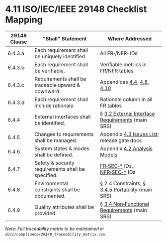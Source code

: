 # 4.11 ISO/IEC/IEEE 29148 Checklist Mapping

| 29148 Clause | "Shall" Statement                                  | Where Addressed                                                                                                       |
|--------------|----------------------------------------------------|-----------------------------------------------------------------------------------------------------------------------|
| 6.4.3.a      | Each requirement shall be uniquely identified.     | All FR‑/NFR‑ IDs                                                                                                      |
| 6.4.3.b      | Each requirement shall be verifiable.              | Verifiable metrics in FR/NFR tables                                                                                   |
| 6.4.3.c      | Requirements shall be traceable upward & downward. | Appendices [4.4](4-4-GDPR-Impact-Mapping.md), [4.8](4-8-ASVS-Control-Mapping.md), [4.10](4-10-WCAG-2-2-AA-Mapping.md) |
| 6.4.3.d      | Each requirement shall include rationale.          | Rationale column in all FR tables                                                                                     |
| 6.4.4        | External interfaces shall be identified.           | § [3.2 External Interface Requirements](3-2-External-Interface-Requirements.md) (main SRS)                            |
| 6.4.5        | Changes to requirements shall be managed.          | Appendix [4.3 Issues List](4-3-Issue-List.md); release gate docs                                                      |
| 6.4.6        | System states & modes shall be defined.            | Appendix [4.2 Analysis Models](4-2-Analysis-Models.md)                                                                |
| 6.4.7        | Safety & security requirements shall be specified. | [FR‑SEC‑*](3-1-3-Security.md) IDs, [NFR‑SEC‑*](3-4-6-Security-Compliance.md) IDs                                      |
| 6.4.8        | Environmental constraints shall be documented.     | § 2.4 Constraints; § [3.4.5 Portability](3-4-5-Portability.md) (main SRS)                                             |
| 6.4.9        | Quality attributes shall be provided.              | § [3.4 Non‑Functional Requirements](3-4-Non-Functional-Requirements.md) (main SRS)                                    |

*Note: Full traceability matrix to be maintained in `docs/compliance/29148_traceability_matrix.csv`.*